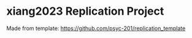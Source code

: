 # xiang2023 Replication Project

Made from template: https://github.com/psyc-201/replication_template